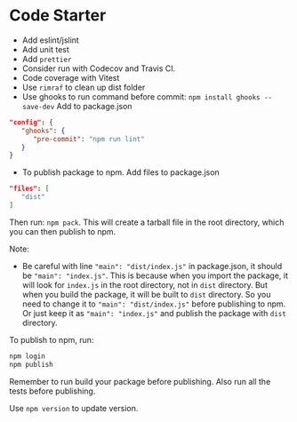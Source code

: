 # Code Starter

- Add eslint/jslint
- Add unit test
- Add `prettier`
- Consider run with Codecov and Travis CI.
- Code coverage with Vitest
- Use `rimraf` to clean up dist folder
- Use ghooks to run command before commit: `npm install ghooks --save-dev`
  Add to package.json

```json
"config": {
   "ghooks": {
      "pre-commit": "npm run lint"
   }
}

```

- To publish package to npm. Add files to package.json

```json
"files": [
   "dist"
]
```

Then run: `npm pack`. This will create a tarball file in the root directory, which you can then publish to npm.

Note:

- Be careful with line `"main": "dist/index.js"` in package.json, it should be `"main": "index.js"`. This is because when you import the package, it will look for `index.js` in the root directory, not in `dist` directory. But when you build the package, it will be built to `dist` directory. So you need to change it to `"main": "dist/index.js"` before publishing to npm. Or just keep it as `"main": "index.js"` and publish the package with `dist` directory.

To publish to npm, run:

```bash
npm login
npm publish
```

Remember to run build your package before publishing. Also run all the tests before publishing.

Use `npm version` to update version.

